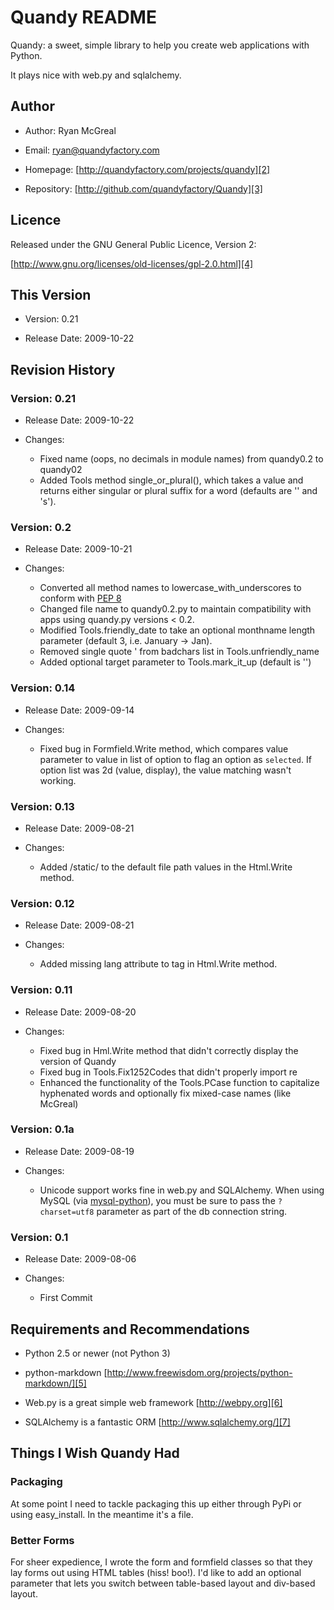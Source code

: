 ﻿# Quandy README

Quandy: a sweet, simple library to help you create web applications with Python. 

It plays nice with web.py and sqlalchemy.

## Author

* Author: Ryan McGreal

* Email: [ryan@quandyfactory.com][1]

* Homepage: [http://quandyfactory.com/projects/quandy][2]

* Repository: [http://github.com/quandyfactory/Quandy][3]

## Licence

Released under the GNU General Public Licence, Version 2:

[http://www.gnu.org/licenses/old-licenses/gpl-2.0.html][4]

## This Version

* Version: 0.21

* Release Date: 2009-10-22

## Revision History

### Version: 0.21

* Release Date: 2009-10-22

* Changes:

    * Fixed name (oops, no decimals in module names) from quandy0.2 to quandy02
    * Added Tools method single_or_plural(), which takes a value and returns either singular or plural suffix for a word (defaults are '' and 's').
    
### Version: 0.2

* Release Date: 2009-10-21

* Changes:

    * Converted all method names to lowercase_with_underscores to conform with [PEP 8](http://www.python.org/dev/peps/pep-0008/) 
    * Changed file name to quandy0.2.py to maintain compatibility with apps using quandy.py versions < 0.2.
    * Modified Tools.friendly_date to take an optional monthname length parameter (default 3, i.e. January -> Jan).
    * Removed single quote ' from badchars list in Tools.unfriendly_name
    * Added optional target parameter to Tools.mark_it_up (default is '')

### Version: 0.14

* Release Date: 2009-09-14

* Changes:

    * Fixed bug in Formfield.Write method, which compares value parameter to value in list of option to flag an option as `selected`. If option list was 2d (value, display), the value matching wasn't working.

### Version: 0.13

* Release Date: 2009-08-21

* Changes:

    * Added /static/ to the default file path values in the Html.Write method.

### Version: 0.12

* Release Date: 2009-08-21

* Changes:

    * Added missing lang attribute to <html> tag in Html.Write method.

### Version: 0.11

* Release Date: 2009-08-20

* Changes:

    * Fixed bug in Hml.Write method that didn't correctly display the version of Quandy
    * Fixed bug in Tools.Fix1252Codes that didn't properly import re
    * Enhanced the functionality of the Tools.PCase function to capitalize hyphenated words and optionally fix mixed-case names (like McGreal) 

### Version: 0.1a

* Release Date: 2009-08-19

* Changes:

    * Unicode support works fine in web.py and SQLAlchemy. When using MySQL (via [mysql-python](http://sourceforge.net/projects/mysql-python/)), you must be sure to pass the `?charset=utf8` parameter as part of the db connection string.

### Version: 0.1

* Release Date: 2009-08-06

* Changes:

    * First Commit

## Requirements and Recommendations

* Python 2.5 or newer (not Python 3)

* python-markdown [http://www.freewisdom.org/projects/python-markdown/][5]

* Web.py is a great simple web framework [http://webpy.org][6]

* SQLAlchemy is a fantastic ORM [http://www.sqlalchemy.org/][7]

## Things I Wish Quandy Had

### Packaging

At some point I need to tackle packaging this up either through PyPi or using
easy_install. In the meantime it's a file.

### Better Forms

For sheer expedience, I wrote the form and formfield classes so that they lay
forms out using HTML tables (hiss! boo!). I'd like to add an optional
parameter that lets you switch between table-based layout and div-based
layout.

[1]: mailto:ryan@quandyfactory.com

[2]: http://quandyfactory.com/projects/quandy

[3]: http://github.com/quandyfactory/Quandy

[4]: http://www.gnu.org/licenses/old-licenses/gpl-2.0.html

[5]: http://www.freewisdom.org/projects/python-markdown/

[6]: http://webpy.org

[7]: http://www.sqlalchemy.org/

